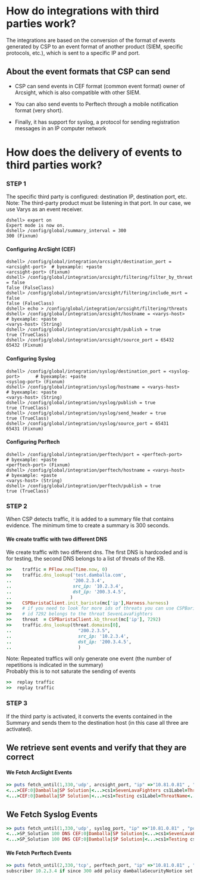 
<!--
Load the Harness engine (Ruby)

>> require_relative './harness.rb'                                              # byexample: +pass +timeout=30
>> Harness::init_test(self)                                                     # byexample: +pass +timeout=30

>> require 'pflow'
>> require 'pp'
>> require 'resolv'

>> require_relative 'lib/csp/csp_barista/csp_barista.rb'
>> require_relative "lib/shared/dshell_helpers.rb"
>> require_relative "lib/shared/varys.rb"




-->



<!--
Local Constants  (originally <varys-host> was QA_HP_HELPER)
>> varys_host = "10.81.0.81"
>> varys_port = "8080"
>> arcsight_port = Varys.create_listener('udp',"ip" => varys_host, "port"=> varys_port).to_i
>> syslog_port   = Varys.create_listener('udp',"ip" => varys_host, "port"=> varys_port).to_i
>> perftech_port = Varys.create_listener('tcp',"ip" => varys_host, "port"=> varys_port).to_i

>> puts varys_host
<varys-host>
>> puts arcsight_port
<arcsight-port>
>> puts syslog_port
<syslog-port>
>> puts perftech_port
<perftech-port>
-->

<!--
Local methods
>> def fetch_until(number_of_results, time, type, port, opts = {})
..  number_of_results = number_of_results
..  time = time
..  type = type
..  port = port
..  options = opts
..  result = []
..  wait_until(time) do
..    sleep 1
..    result = Varys.fetch(type,port, options)
..    result.count >= number_of_results
..  end
.. result
.. end                                                                          #

-->
# How do integrations with third parties work?
The integrations are based on the conversion of the format of events generated by CSP to an event format of another product (SIEM, specific protocols, etc.), which is sent to a specific IP and port.

## About the event formats that CSP can send
* CSP can send events in CEF format (common event format) owner of Arcsight, which is also compatible with other SIEM.  

* You can also send events to Perftech through a mobile notification format (very short).  

* Finally, it has support for syslog, a protocol for sending registration messages in an IP computer network

# How does the delivery of events to third parties work?

### STEP 1  
The specific third party is configured: destination IP, destination port, etc.
Note: The third-party product must be listening in that port. In our case, we use Varys as an event receiver.

```shell
dshell> expert on
Expert mode is now on.
dshell> /config/global/summary_interval = 300
300 (Fixnum)
```

#### Configuring ArcSight (CEF)

```shell
dshell> /config/global/integration/arcsight/destination_port = <arcsight-port>  # byexample: +paste
<arcsight-port> (Fixnum)
dshell> /config/global/integration/arcsight/filtering/filter_by_threat = false
false (FalseClass)
dshell> /config/global/integration/arcsight/filtering/include_msrt = false
false (FalseClass)
dshell> echo > /config/global/integration/arcsight/filtering/threats
dshell> /config/global/integration/arcsight/hostname = <varys-host>             # byexample: +paste
<varys-host> (String)
dshell> /config/global/integration/arcsight/publish = true
true (TrueClass)
dshell> /config/global/integration/arcsight/source_port = 65432
65432 (Fixnum)

```

#### Configuring Syslog

```shell
dshell> /config/global/integration/syslog/destination_port = <syslog-port>      # byexample: +paste
<syslog-port> (Fixnum)
dshell> /config/global/integration/syslog/hostname = <varys-host>               # byexample: +paste
<varys-host> (String)
dshell> /config/global/integration/syslog/publish = true
true (TrueClass)
dshell> /config/global/integration/syslog/send_header = true
true (TrueClass)
dshell> /config/global/integration/syslog/source_port = 65431
65431 (Fixnum)

```

#### Configuring Perftech

```shell
dshell> /config/global/integration/perftech/port = <perftech-port>              # byexample: +paste
<perftech-port> (Fixnum)
dshell> /config/global/integration/perftech/hostname = <varys-host>             # byexample: +paste
<varys-host> (String)
dshell> /config/global/integration/perftech/publish = true
true (TrueClass)
```


### STEP 2  
When CSP detects traffic, it is added to a summary file that contains evidence. The minimum time to create a summary is 300 seconds.


#### We create traffic with two different DNS
We create traffic with two different dns.
The first DNS is hardcoded and is for testing, the second DNS belongs to a list of threats of the KB.

```ruby
>>    traffic = PFlow.new(Time.now, 0)
>>    traffic.dns_lookup('test.damballa.com',
..                       '200.2.3.4',
..                       src_ip: '10.2.3.4',
..                       dst_ip: '200.3.4.5',
..                      )
>>    CSPBaristaClient.init_barista(mc['ip'],Harness.harness)                   # byexample: +timeout=30
>>    # if you need to look for more ids of threats you can use CSPBaristaClient.f_secure_threats(mc['ip'])
>>    # id 7292 belongs to the threat SevenLavaFighters
>>    threat  = CSPBaristaClient.kb_threat(mc['ip'], 7292)                      # byexample: +timeout=10
>>    traffic.dns_lookup(threat.domains[0],
..                         "200.2.3.5",
..                         src_ip: '10.2.3.4',
..                         dst_ip: '200.3.4.5',
..                         )

```
Note: Repeated traffics will only generate one event (the number of repetitions is indicated in the summary)  
Probably this is to not saturate the sending of events

```ruby
>>  replay traffic                                                              # byexample: +timeout=10
>>  replay traffic                                                              # byexample: +timeout=10

```

### STEP 3  
If the third party is activated, it converts the events contained in the Summary and sends them to the destination host (in this case all three are activated).


## We retrieve sent events and verify that they are correct

#### We Fetch ArcSight Events

```ruby
>> puts fetch_until(1,330,'udp', arcsight_port, "ip" =>"10.81.0.81" , "port" => "8080") # byexample: +timeout=330
<...>CEF:0|Damballa|SP Solution|<...>cs1=SevenLavaFighters cs1Label=ThreatName<...>destinationDnsDomain=ahobson.<...>.test.us dst=200.2.3.5<...>
<...>CEF:0|Damballa|SP Solution|<...>cs1=Testing cs1Label=ThreatName<...>destinationDnsDomain=test.damballa.com dst=200.2.3.4<...>

```

## We Fetch Syslog Events

```ruby
>> puts fetch_until(1,330,'udp', syslog_port, "ip" =>"10.81.0.81" , "port" => "8080") # byexample: +timeout=330
<...>SP_Solution 100 DNS CEF:0|Damballa|SP Solution|<...>cs1=SevenLavaFighters cs1Label=ThreatName<...>destinationDnsDomain=ahobson.<...>.test.us dst=200.2.3.5<...>
<...>SP_Solution 100 DNS CEF:0|Damballa|SP Solution|<...>cs1=Testing cs1Label=ThreatName<...>destinationDnsDomain=test.damballa.com dst=200.2.3.4<...>

```

#### We Fetch Perftech Events  

```ruby
>> puts fetch_until(2,330,'tcp', perftech_port, "ip" =>"10.81.0.81" , "port" => "8080") # byexample: +timeout=330
subscriber 10.2.3.4 if since 300 add policy damballaSecurityNotice set tag damballaThreat "SevenLavaFighters" set tag damballaIntent "Multi-Purpose" set tag damballaIndustryName <...> set tag damballaFSecureConfidence "<...>"

```

<!--
#### We check the cleanliness of the events received

```ruby
>> puts Varys.clear('udp',arcsight_port , "ip" =>"10.81.0.81" , "port" => "8080")
[]
>> puts Varys.clear('udp',syslog_port , "ip" =>"10.81.0.81" , "port" => "8080")
[]
>> puts Varys.clear('tcp',perftech_port , "ip" =>"10.81.0.81" , "port" => "8080")
[]
```



#### Stopping Varys Listeners
```ruby
>> Varys.stop('udp', varys_port)                                                # byexample: -skip +pass
>> Varys.stop('udp', syslog_port)                                               # byexample: -skip +pass
>> Varys.stop('udp', perftech_port)                                             # byexample: -skip +pass

```
## Reset Arcsight configuration
```shell
dshell> reset /config/global/integration/arcsight/destination_port              # byexample: -skip +pass
dshell> reset /config/global/integration/arcsight/filtering/filter_by_threat    # byexample: -skip +pass
dshell> reset /config/global/integration/arcsight/filtering/include_msrt        # byexample: -skip +pass
dshell> reset /config/global/integration/arcsight/filtering/threats             # byexample: -skip +pass
dshell> reset /config/global/integration/arcsight/hostname                      # byexample: -skip +pass
dshell> reset /config/global/integration/arcsight/publish                       # byexample: -skip +pass
dshell> reset /config/global/integration/arcsight/source_port                   # byexample: -skip +pass

```

## Reset Syslog configuration

```shell
dshell> reset /config/global/integration/syslog/destination_port                # byexample: -skip +pass
dshell> reset /config/global/integration/syslog/hostname                        # byexample: -skip +pass
dshell> reset /config/global/integration/syslog/publish                         # byexample: -skip +pass
dshell> reset /config/global/integration/syslog/send_header                     # byexample: -skip +pass
dshell> reset /config/global/integration/syslog/source_port                     # byexample: -skip +pass

```


## Reset Perftech configuration

```shell
dshell> reset /config/global/integration/perftech/port                          # byexample: -skip +pass
dshell> reset /config/global/integration/perftech/hostname                      # byexample: -skip +pass
dshell> reset /config/global/integration/perftech/publish                       # byexample: -skip +pass

```
-->

